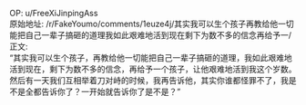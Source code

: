 
OP: u/FreeXiJinpingAss  
原始地址: /r/FakeYoumo/comments/1euze4j/其实我可以生个孩子再教给他一切能把自己一辈子搞砸的道理我如此艰难地活到现在剩下为数不多的信念再给予一/  
正文:  
“其实我可以生个孩子，再教给他一切能把自己一辈子搞砸的道理，我如此艰难地活到现在，剩下为数不多的信念，再给予一个孩子，让他艰难地活到我这个岁数。然后有一天我们互相举着刀对峙的时候，我再告诉他，其实你谁都怪罪不了，我是不是全都告诉你了？一开始就告诉你了是不是？”  

